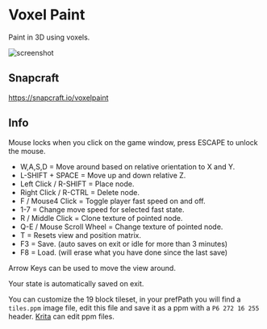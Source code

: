 # Voxel Paint
Paint in 3D using voxels.

![screenshot](https://dashboard.snapcraft.io/site_media/appmedia/2023/07/Screenshot_2023-07-07_01-56-44_oXveCB3.png)

## Snapcraft
https://snapcraft.io/voxelpaint

## Info
Mouse locks when you click on the game window, press ESCAPE to unlock the mouse.

* W,A,S,D = Move around based on relative orientation to X and Y.
* L-SHIFT + SPACE = Move up and down relative Z.
* Left Click / R-SHIFT = Place node.
* Right Click / R-CTRL = Delete node.
* F / Mouse4 Click = Toggle player fast speed on and off.
* 1-7 = Change move speed for selected fast state.
* R / Middle Click = Clone texture of pointed node.
* Q-E / Mouse Scroll Wheel = Change texture of pointed node.
* T = Resets view and position matrix.
* F3 = Save. (auto saves on exit or idle for more than 3 minutes)
* F8 = Load. (will erase what you have done since the last save)

Arrow Keys can be used to move the view around.

Your state is automatically saved on exit.

You can customize the 19 block tileset, in your prefPath you will find a `tiles.ppm` image file, edit this file and save it as a ppm with a `P6 272 16 255` header. [Krita](https://krita.org) can edit ppm files.
